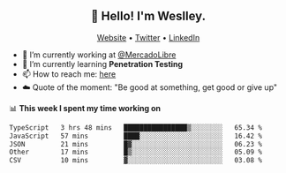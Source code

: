 <h2 align="center">👋 Hello! I'm Weslley.</h2>
<p align="center">
  <a href="http://weslleyneri.com.br">Website</a> •
  <a href="https://twitter.com/Weslley_Neri">Twitter</a> •
  <a href="https://www.linkedin.com/in/weslley-neri-3658908b">LinkedIn</a>
</p>


- 🔭 I’m currently working at [@MercadoLibre](https://github.com/mercadolibre)
- 🌱 I’m currently learning **Penetration Testing**
- 📫 How to reach me: [here](mailto:weslley39@gmail.com)
- ☁️ Quote of the moment: "Be good at something, get good or give up"

📊 **This week I spent my time working on**
<!--START_SECTION:waka-->

```txt
TypeScript   3 hrs 48 mins   ████████████████▒░░░░░░░░   65.34 %
JavaScript   57 mins         ████░░░░░░░░░░░░░░░░░░░░░   16.42 %
JSON         21 mins         █▓░░░░░░░░░░░░░░░░░░░░░░░   06.23 %
Other        17 mins         █▒░░░░░░░░░░░░░░░░░░░░░░░   05.09 %
CSV          10 mins         ▓░░░░░░░░░░░░░░░░░░░░░░░░   03.08 %
```

<!--END_SECTION:waka-->

<!-- Inspired by https://github.com/gruselhaus/gruselhaus -->